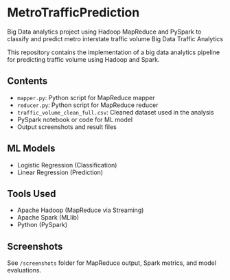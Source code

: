 # MetroTrafficPrediction
Big Data analytics project using Hadoop MapReduce and PySpark to classify and predict metro interstate traffic volume
Big Data Traffic Analytics

This repository contains the implementation of a big data analytics pipeline for predicting traffic volume using Hadoop and Spark.

## Contents
- `mapper.py`: Python script for MapReduce mapper
- `reducer.py`: Python script for MapReduce reducer
- `traffic_volume_clean_full.csv`: Cleaned dataset used in the analysis
- PySpark notebook or code for ML model 
- Output screenshots and result files

## ML Models
- Logistic Regression (Classification)
- Linear Regression (Prediction)

## Tools Used
- Apache Hadoop (MapReduce via Streaming)
- Apache Spark (MLlib)
- Python (PySpark)

## Screenshots
See `/screenshots` folder for MapReduce output, Spark metrics, and model evaluations.
